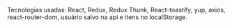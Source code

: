 Tecnologias usadas:
React, Redux, Redux Thunk, React-toastify, yup, axios, react-router-dom, usuário salvo na api e itens no localStorage.
